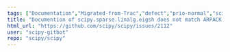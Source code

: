 ```yaml
---
tags: ["Documentation","Migrated-from-Trac","defect","prio-normal","scipy.sparse.linalg"]
title: "Documention of scipy.sparse.linalg.eigsh does not match ARPACK for generalized eigenvalue problem (Trac #1587)"
html_url: "https://github.com/scipy/scipy/issues/2112"
user: "scipy-gitbot"
repo: "scipy/scipy"
---
```



